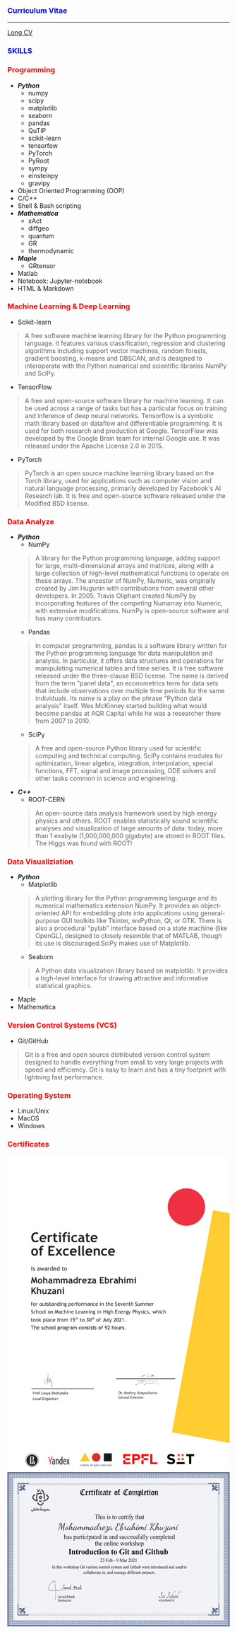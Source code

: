 ### <span style="color:blue"> Curriculum Vitae </span>
***
[Long CV](https://raw.githubusercontent.com/mohammadreza-ebrahimi/mohammadreza-ebrahimi.github.io/main/long-cv/long%20cv.pdf)

### <span style="color:blue"> SKILLS </span>

### <span style="color:red"> Programming </span>
- ***Python***
  - numpy
  - scipy
  - matplotlib
  - seaborn
  - pandas
  - QuTiP
  - scikit-learn
  - tensorfow
  - PyTorch
  - PyRoot
  - sympy
  - einsteinpy
  - gravipy
- Object Oriented Programming (OOP)
- C/C++
- Shell & Bash scripting
- ***Mathematica***
  - xAct
  - diffgeo
  - quantum
  - GR
  - thermodynamic
- ***Maple***
  - GRtensor 
- Matlab
- Notebook: Jupyter-notebook
- HTML & Markdown 

### <span style="color:red"> Machine Learning & Deep Learning </span>
- Scikit-learn
> A free software machine learning library for the Python programming language. It features various classification, regression and clustering algorithms including support vector machines, random forests, gradient boosting, k-means and DBSCAN, and is designed to interoperate with the Python numerical and scientific libraries NumPy and SciPy. 
- TensorFlow
> A free and open-source software library for machine learning. It can be used across a range of tasks but has a particular focus on training and inference of deep neural networks. Tensorflow is a symbolic math library based on dataflow and differentiable programming. It is used for both research and production at Google. TensorFlow was developed by the Google Brain team for internal Google use. It was released under the Apache License 2.0 in 2015.  
- PyTorch  
> PyTorch is an open source machine learning library based on the Torch library, used for applications such as computer vision and natural language processing, primarily developed by Facebook's AI Research lab. It is free and open-source software released under the Modified BSD license.

### <span style="color:red"> Data Analyze </span>  
- ***Python***
  - NumPy
  > A library for the Python programming language, adding support for large, multi-dimensional arrays and matrices, along with a large collection of high-level mathematical functions to operate on these arrays. The ancestor of NumPy, Numeric, was originally created by Jim Hugunin with contributions from several other developers. In 2005, Travis Oliphant created NumPy by incorporating features of the competing Numarray into Numeric, with extensive modifications. NumPy is open-source software and has many contributors. 
  - Pandas
  > In computer programming, pandas is a software library written for the Python programming language for data manipulation and analysis. In particular, it offers data structures and operations for manipulating numerical tables and time series. It is free software released under the three-clause BSD license. The name is derived from the term "panel data", an econometrics term for data sets that include observations over multiple time periods for the same individuals. Its name is a play on the phrase "Python data analysis" itself. Wes McKinney started building what would become pandas at AQR Capital while he was a researcher there from 2007 to 2010.
  - SciPy
  > A free and open-source Python library used for scientific computing and technical computing. SciPy contains modules for optimization, linear algebra, integration, interpolation, special functions, FFT, signal and image processing, ODE solvers and other tasks common in science and engineering. 
- ***C++***
  - ROOT-CERN
   > An open-source data analysis framework used by high energy physics and others. ROOT enables statistically sound scientific analyses and visualization of large amounts of data: today, more than 1 exabyte (1,000,000,000 gigabyte) are stored in ROOT files. The Higgs was found with ROOT!

### <span style="color:red"> Data Visualiziation </span>  
- ***Python***  
  - Matplotlib
  > A plotting library for the Python programming language and its numerical mathematics extension NumPy. It provides an object-oriented API for embedding plots into applications using general-purpose GUI toolkits like Tkinter, wxPython, Qt, or GTK. There is also a procedural "pylab" interface based on a state machine (like OpenGL), designed to closely resemble that of MATLAB, though its use is discouraged.SciPy makes use of Matplotlib. 
  - Seaborn
  > A Python data visualization library based on matplotlib. It provides a high-level interface for drawing attractive and informative statistical graphics. 
- Maple
- Mathematica


### <span style="color:red"> Version Control Systems (VCS) </span>  
- Git/GitHub
> Git is a free and open source distributed version control system designed to handle everything from small to very large projects with speed and efficiency. Git is easy to learn and has a tiny footprint with lightning fast performance.


### <span style="color:red"> Operating System </span>  
- Linux/Unix
- MacOS
- Windows   


### <span style="color:red"> Certificates </span>  
![MLHEP-certificate](img/cert_excellence_Mohammadreza_Ebrahimi_Khuzani_2021.png)
![git-certificate](img/git-certificate.png)  
